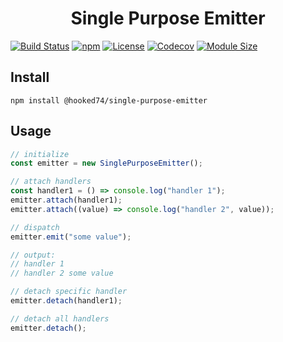 <h1 align="center"><strong>Single Purpose Emitter</strong></h1>

[![Build Status](https://travis-ci.org/Hooked74/single-purpose-emitter.svg?branch=master)](https://travis-ci.org/Hooked74/single-purpose-emitter)
[![npm](https://img.shields.io/npm/v/@hooked74/single-purpose-emitter)](https://www.npmjs.com/package/@hooked74/single-purpose-emitter)
[![License](https://img.shields.io/npm/l/@hooked74/single-purpose-emitter)](https://github.com/Hooked74/single-purpose-emitter/blob/master/LICENSE)
[![Codecov](https://img.shields.io/codecov/c/github/hooked74/single-purpose-emitter?token=203907d891d1498e9910c58a0b720633)](https://codecov.io/gh/Hooked74/single-purpose-emitter)
[![Module Size](https://img.shields.io/badge/dynamic/json?color=success&label=module%20size&query=%24.module&url=https%3A%2F%2Fraw.githubusercontent.com%2FHooked74%2Fsingle-purpose-emitter%2Fmaster%2F.size-snapshot.json)](https://github.com/Hooked74/single-purpose-emitter/blob/master/.size-snapshot.json)

## Install

```
npm install @hooked74/single-purpose-emitter
```

## Usage

```js
// initialize
const emitter = new SinglePurposeEmitter();

// attach handlers
const handler1 = () => console.log("handler 1");
emitter.attach(handler1);
emitter.attach((value) => console.log("handler 2", value));

// dispatch
emitter.emit("some value");

// output:
// handler 1
// handler 2 some value

// detach specific handler
emitter.detach(handler1);

// detach all handlers
emitter.detach();

```
